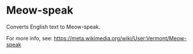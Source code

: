 # Meow-speak
Converts English text to Meow-speak.


For more info, see: https://meta.wikimedia.org/wiki/User:Vermont/Meow-speak
